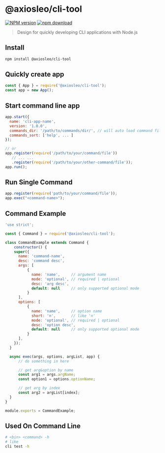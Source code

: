# @axiosleo/cli-tool

[![NPM version](https://img.shields.io/npm/v/@axiosleo/cli-tool.svg?style=flat-square)](https://npmjs.org/package/@axiosleo/cli-tool)
[![npm download](https://img.shields.io/npm/dm/@axiosleo/cli-tool.svg?style=flat-square)](https://npmjs.org/package/@axiosleo/cli-tool)

> Design for quickly developing CLI applications with Node.js

## Install

```bash
npm install @axiosleo/cli-tool
```

## Quickly create app

```js
const { App } = require('@axiosleo/cli-tool');
const app = new App();
```

## Start command line app

```js
app.start({
  name: 'cli-app-name',
  version: '1.0.0',
  commands_dir: '/path/to/commands/dir/', // will auto load command files
  commands_sort: ['help', ... ]
});

// or
app.register(require('/path/to/your/command/file'))
   // ... ...
   .register(require('/path/to/your/other-command/file'));
app.run();
```

## Run Single Command

```js
app.register(require('path/to/your/command/file'));
app.exec("<command-name>");
```

## Command Example

```js
'use strict';

const { Command } = require('@axiosleo/cli-tool');

class CommandExample extends Command {
    constructor() {
    super({
      name: 'command-name',
      desc: 'command desc',
      args: [
          {
            name: 'name',     // argument name
            mode: 'optional', // required | optional
            desc: 'arg desc',
            default: null     // only supported optional mode
          }
      ],
      options: [
          {
            name: 'name',     // option name
            short: 'n',       // like 'n'
            mode: 'optional', // required | optional
            desc: 'option desc',
            default: null     // only supported optional mode
          }
      ],
    });
  }

  async exec(args, options, argList, app) {
      // do something in here

      // get arg&option by name
      const arg1 = args.argName;
      const option1 = options.optionName;

      // get arg by index
      const arg2 = argList[index];
  }
}

module.exports = CommandExample;
```

## Used On Command Line

```bash
# <bin> <command> -h
# like
cli test -h
```
